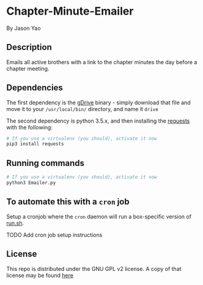 # Chapter-Minute-Emailer
By Jason Yao

## Description
Emails all active brothers with a link to the chapter minutes the day before a chapter meeting.

## Dependencies
The first dependency is the [gDrive](https://github.com/prasmussen/gdrive) binary - simply download that file and
move it to your `/usr/local/bin/` directory, and name it `drive`

The second dependency is python 3.5.x, and then installing the [requests](http://docs.python-requests.org/en/latest/) with the following:

```sh
# If you use a virtualenv (you should), activate it now
pip3 install requests
```

## Running commands
```sh
# If you use a virtualenv (you should), activate it now
python3 Emailer.py
```

## To automate this with a `cron` job
Setup a cronjob where the `cron` daemon will run a box-specific version of [run.sh](run.sh).

TODO Add cron job setup instructions

## License
This repo is distributed under the GNU GPL v2 license. A copy of that license may be found [here](LICENSE)
